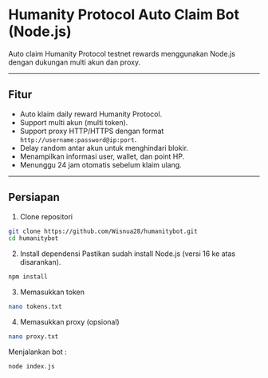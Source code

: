 # Humanity Protocol Auto Claim Bot (Node.js)

Auto claim Humanity Protocol testnet rewards menggunakan Node.js dengan dukungan multi akun dan proxy.

---

## Fitur

- Auto klaim daily reward Humanity Protocol.
- Support multi akun (multi token).
- Support proxy HTTP/HTTPS dengan format `http://username:password@ip:port`.
- Delay random antar akun untuk menghindari blokir.
- Menampilkan informasi user, wallet, dan point HP.
- Menunggu 24 jam otomatis sebelum klaim ulang.

---

## Persiapan

1. Clone repositori

```bash
git clone https://github.com/Wisnua28/humanitybot.git
cd humanitybot
```
2. Install dependensi
Pastikan sudah install Node.js (versi 16 ke atas disarankan).

```bash
npm install
```
3. Memasukkan token
```bash
nano tokens.txt
```

4. Memasukkan proxy (opsional)
```bash
nano proxy.txt
```

Menjalankan bot :
```bash
node index.js
```








